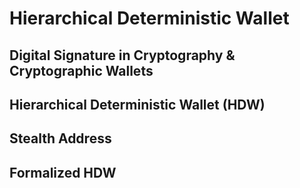 # Hierarchical Deterministic Wallet

## Digital Signature in Cryptography & Cryptographic Wallets

## Hierarchical Deterministic Wallet (HDW)

## Stealth Address

## Formalized HDW
